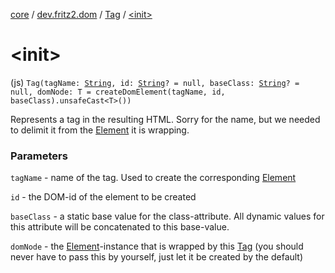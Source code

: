 [core](../../index.md) / [dev.fritz2.dom](../index.md) / [Tag](index.md) / [&lt;init&gt;](./-init-.md)

# &lt;init&gt;

(js) `Tag(tagName: `[`String`](https://kotlinlang.org/api/latest/jvm/stdlib/kotlin/-string/index.html)`, id: `[`String`](https://kotlinlang.org/api/latest/jvm/stdlib/kotlin/-string/index.html)`? = null, baseClass: `[`String`](https://kotlinlang.org/api/latest/jvm/stdlib/kotlin/-string/index.html)`? = null, domNode: T = createDomElement(tagName, id, baseClass).unsafeCast<T>())`

Represents a tag in the resulting HTML. Sorry for the name, but we needed to delimit it from the [Element](https://kotlinlang.org/api/latest/jvm/stdlib/org.w3c.dom/-element/index.html) it is wrapping.

### Parameters

`tagName` - name of the tag. Used to create the corresponding [Element](https://kotlinlang.org/api/latest/jvm/stdlib/org.w3c.dom/-element/index.html)

`id` - the DOM-id of the element to be created

`baseClass` - a static base value for the class-attribute. All dynamic values for this attribute will be concatenated to this base-value.

`domNode` - the [Element](https://kotlinlang.org/api/latest/jvm/stdlib/org.w3c.dom/-element/index.html)-instance that is wrapped by this [Tag](index.md) (you should never have to pass this by yourself, just let it be created by the default)